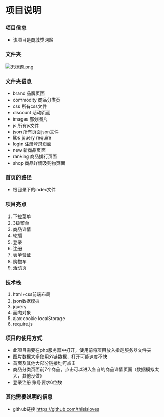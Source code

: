 #                          项目说明

### 项目信息
* 该项目是商城类网站
### 文件夹

[![无标题.png](https://i.loli.net/2019/05/12/5cd7a0e826c80.png)](https://i.loli.net/2019/05/12/5cd7a0e826c80.png)



### 文件夹信息

* brand  品牌页面
* commodity 商品分类页
* css 所有css文件
* discount 活动页面
* images 部分图片
* js 所有js文件
* json 所有页面json文件
* libs jquery require
* login 注册登录页面
* new 新商品页面
* ranking 商品排行页面
* shop 商品详情及购物页面



### 首页的路径

* 根目录下的index文件



### 项目亮点

1. 下拉菜单
2. 3级菜单
3. 商品详情
4. 轮播
5. 登录
6. 注册
7. 表单验证
8. 购物车
9. 活动页

### 技术栈

1. html+css前端布局
2. json数据模拟
3. jquery
4. 面向对象
5. ajax cookie localStorage
6. require.js

### 项目的使用方式

* 此项目需要在php服务器中打开，使用前将项目放入指定服务器文件夹
* 图片数据大多使用外链数据，打开可能速度不快
* 首页及其他大部分链接均可点击
* 商品分类页面前7个商品，点击可以进入各自的商品详情页面（数据模拟太大，其他没做）
* 登录注册 账号要求6位数 

### 其他需要说明的信息

* github链接  https://github.com/thisisloves